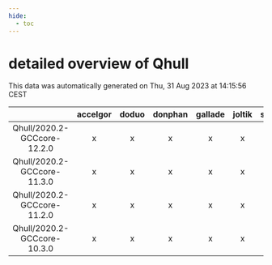 ```yaml
---
hide:
  - toc
---
```


detailed overview of Qhull
==========================


This data was automatically generated on Thu, 31 Aug 2023 at 14:15:56 CEST  

| |accelgor|doduo|donphan|gallade|joltik|skitty|swalot|victini|
| :---: | :---: | :---: | :---: | :---: | :---: | :---: | :---: | :---: |
|Qhull/2020.2-GCCcore-12.2.0|x|x|x|x|x|x|x|x|
|Qhull/2020.2-GCCcore-11.3.0|x|x|x|x|x|x|x|x|
|Qhull/2020.2-GCCcore-11.2.0|x|x|x|x|x|x|x|x|
|Qhull/2020.2-GCCcore-10.3.0|x|x|x|x|x|x|x|x|
